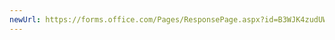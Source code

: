 ```yaml
---
newUrl: https://forms.office.com/Pages/ResponsePage.aspx?id=B3WJK4zudUWDC0-CZ8PTB27G6tlxCOpInMJNopfLZBpUOTRPNUNCUVM3MEVVUktJM1ZaRVlLMkYyRy4u
---
```

